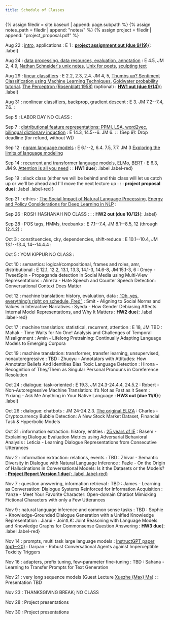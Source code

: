 ```yaml
---
title: Schedule of Classes
---
```



{% assign filedir = site.baseurl | append: page.subpath %} 
{% assign notes_path = filedir | append: "notes/" %} 
{% assign project = filedir | append: "project_proposal.pdf" %}

<!--  
Instructions:

INDENTATION COUNTS

Each day should be formatted exactly as follows

Date
: Lessons Covered
  : Reading List
    : In Class Presentations
: **Assignment/Announcement**{: .label}


To add a hyperlink for readings, due it as follows
  : [Example Paper](http://linktopaper.edu)

To make the hyperlink open in a new tab by default
  : [Example Paper](http://linktopaper.edu){:target=_"blank"}

The announcement can be made red for due dates as follows
: **Assignment Due**{: .label .label-red }

-->

Aug 22
: [intro](assets/files/intro_2022.pdf), applications
  : E 1
: [**project assignment out (due 9/19)**](assets/files/CSCI_662_Fall_2022_Project_Assignment.pdf){: .label}

Aug 24
: [data processing. data resources, evaluation, annotation](assets/files/data.pdf)
  : E 4.5, JM 2, 4.9, [Nathan Schneider's unix notes](https://github.com/nschneid/unix-text-commands), 
  [Unix for poets](https://www.cs.upc.edu/~padro/Unixforpoets.pdf), 
  [sculpting text](http://matt.might.net/articles/sculpting-text/)

Aug 29
: [linear classifiers](assets/files/linearmodels.pdf) 
  : E 2.2, 2.3, 2.4. JM 4, 5, [Thumbs up? Sentiment Classification using Machine Learning Techniques](https://aclanthology.org/W02-1011/),  [Goldwater probability tutorial](http://homepages.inf.ed.ac.uk/sgwater/teaching/general/probability.pdf). [The Perceptron (Rosenblatt 1958)](https://citeseerx.ist.psu.edu/viewdoc/download?doi=10.1.1.335.3398&rep=rep1&type=pdf) (optional)
: [**HW1 out (due 9/14)**](assets/files/hw1.pdf){: .label}  

Aug 31
: [nonlinear classifiers, backprop, gradient descent](assets/files/nonlinear.pdf)
  : E 3. JM 7.2--7.4, 7.6. 
    : 


Sep 5
: LABOR DAY NO CLASS
  : 

Sep 7
: [distributional feature representations: PPMI, LSA, word2vec, bilingual dictionary induction](assets/files/distrib.pdf)
  : E 14.3, 14.5--6. JM 6.
    : 
: (Sep 9):  Drop deadline (for refund, without W))

Sep 12
: [ngram language models](assets/files/ngram.pdf)
  : E 6.1--2, 6.4. 7.5, 7.7. JM 3 [Exploring the limits of language modeling](https://arxiv.org/abs/1602.02410)   

Sep 14
: [recurrent and transformer language models, ELMo, BERT](assets/files/ffrnn.pdf)
  : E 6.3, JM 9. [Attention is all you need](https://arxiv.org/abs/1706.03762)
    : <!-- Preni -- [The Importance of Modeling Social Factors of Language: Theory and Practice](https://aclanthology.org/2021.naacl-main.49/) -->
: **HW1 due**{: .label .label-red}

Sep 19
: slack class (either we will be behind and this class will let us catch up or we'll be ahead and I'll move the next lecture up
  : 
    : 
: **project proposal due**{: .label .label-red }

Sep 21
: ethics
  : [The Social Impact of Natural Language Processing](https://aclanthology.org/P16-2096.pdf), [Energy and Policy Considerations for Deep Learning in NLP](https://aclanthology.org/P19-1355/)
    : <!-- Taufeq -- [Smoothing and Shrinking the Sparse Seq2Seq Search Space](https://aclanthology.org/2021.naacl-main.210/) -->

Sep 26
: ROSH HASHANAH NO CLASS
  :
    :
: **HW2 out (due 10/12)**{: .label}

Sep 28
: POS tags, HMMs, treebanks
  : E 7.1--7.4, JM 8.1--8.5, 12 (through 12.4.2)
    : <!-- Zhuochen -- [Continual Learning for Neural Machine Translation](https://aclanthology.org/2021.naacl-main.310/) -->


Oct 3
: constituencies, cky, dependencies, shift-reduce
  : E 10.1--10.4, JM 13.1--13.4, 14--14.4.4
    : <!-- Fei -- [Counterfactual Data Augmentation for Neural Machine Translation](https://aclanthology.org/2021.naacl-main.18/) -->


Oct 5
: YOM KIPPUR NO CLASS
  :

Oct 10
: semantics: logical/compositional, frames and roles, amr, distributional
  : E 12.1, 12.2, 13.1, 13.3, 14.1-3, 14.6-8, JM 15.1-3, 6
    : Omey - TweetSpin - Propaganda detection in Social Media using Multi-View Representations
    : Alireza - Hate Speech and Counter Speech Detection: Conversational Context Does Matter


Oct 12
: machine translation: history, evaluation, data
  : [“Oh, yes, everything’s right on schedule, Fred”](https://www.cs.jhu.edu/~post/bitext/)
    : Smit - Aligning to Social Norms and Values in Interactive Narratives
    : Syeda - How Gender Debiasing Affects Internal Model Representations, and Why It Matters
: **HW2 due**{: .label .label-red}

Oct 17
: machine translation: statistical, recurrent, attention
  : E 18, JM TBD
    : Mahak - Time Waits for No One! Analysis and Challenges of Temporal Misalignment
    : Amin - Lifelong Pretraining: Continually Adapting Language Models to Emerging Corpora
  
  
Oct 19
: machine translation: transformer, transfer learning, unsupervised, nonautoregressive
  : TBD
    : Zhuoyu - Annotators with Attitudes: How Annotator Beliefs And Identities Bias Toxic Language Detection
    : Hirona - Recognition of They/Them as Singular Personal Pronouns in Coreference Resolution
    
Oct 24
: dialogue: task-oriented
  : E 19.3, JM 24.3-24.4.4, 24.5.2
    : Robert - Non-Autoregressive Machine Translation: It’s Not as Fast as it Seem
    : Yixiang - Ask Me Anything in Your Native Language
: **HW3 out (due 11/9)**{: .label}    
  
Oct 26
: dialogue: chatbots
  : JM 24-24.2.3. [The original ELIZA](https://sites.google.com/view/elizagen-org/the-original-eliza)
    : Charles - Cryptocurrency Bubble Detection: A New Stock Market Dataset, Financial Task & Hyperbolic Models

Oct 31
: information extraction: history, entities
  : [25 years of IE](https://www.cambridge.org/core/journals/natural-language-engineering/article/twentyfive-years-of-information-extraction/0E5BB0D6AE906BB3C25037E2D74CA8F3/share/5ce1ad8430e190e282cc234c79c320c49906a7e2)
    : Basem - Explaining Dialogue Evaluation Metrics using Adversarial Behavioral Analysis
    : Leticia - Learning Dialogue Representations from Consecutive Utterances
    
Nov 2
: information extraction: relations, events
  : TBD
    : Zhivar - Semantic Diversity in Dialogue with Natural Language Inference
    : Fazle - On the Origin of Hallucinations in Conversational Models: Is it the Datasets or the Models?
: [**Project Report Version 1 due**{: .label .label-red}](({{project}}){:target="_blank"})

Nov 7
: question answering, information retrieval
  : TBD
    : James - Learning as Conversation: Dialogue Systems Reinforced for Information Acquisition
    : Yanze - Meet Your Favorite Character: Open-domain Chatbot Mimicking Fictional Characters with only a Few Utterances

Nov 9
: natural language inference and common sense tasks
  : TBD
    : Sophie - Knowledge-Grounded Dialogue Generation with a Unified Knowledge Representation
    : Jiarui - JointLK: Joint Reasoning with Language Models and Knowledge Graphs for Commonsense Question Answering
: **HW3 due**{: .label .label-red}

Nov 14
: prompts, multi task large language models
  :  [InstructGPT paper (pp1--20)](https://arxiv.org/abs/2203.02155)
    : Darpan - Robust Conversational Agents against Imperceptible Toxicity Triggers

Nov 16
: adapters, prefix tuning, few-parameter fine-tuning
  : TBD
    : Sahana - Learning to Transfer Prompts for Text Generation

Nov 21
: very long sequence models (Guest Lecture [Xuezhe (Max) Ma](https://xuezhemax.github.io/))
  : 
    : Presentation TBD

Nov 23
: THANKSGIVING BREAK; NO CLASS
  

Nov 28
: Project presentations
 

Nov 30
: Project presentations
